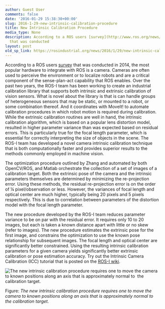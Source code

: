 ```yaml
---
author: Guest User
comments: false
date: '2016-01-29 15:38:30+00:00'
slug: 2016-1-29-new-intrinsic-calibration-procedure
title: New Intrinsic Calibration Procedure
media_type: None
description: According to a ROS users [survey](http://www.ros.org/news/2014/04/ros-user-survey-the-results-are-in.html)
  that was conducted
layout: post
old_sp_link: https://rosindustrial.org/news/2016/1/29/new-intrinsic-calibration-procedure
---
```


According to a ROS users [survey](http://www.ros.org/news/2014/04/ros-user-survey-the-results-are-in.html) that was conducted
in 2014, the most popular hardware to integrate with
ROS is a camera. Cameras are often used to perceive
the environment or to localize robots and are a critical
component of the sense-plan-act capability that ROS enables.
Over the past two years, the ROS-I team has been working
to create an industrial calibration library that supports both
intrinsic and extrinsic calibration of vision sensors. What
is novel about the library is that is can handle groups of
heterogeneous sensors that may be static, or mounted to a
robot, or some combination thereof. And it coordinates with
MoveIt! to automate calibration procedures in which robot
motion is required during calibration. While the extrinsic
calibration routines are well in hand, the intrinsic calibration
algorithm, which is based on a popular lens distortion model,
resulted in higher parameter variance than was expected
based on residual errors. This is particularly true for the focal
length parameter, which is essential for correctly interpreting
the size of objects in the scene. The ROS-I team has
developed a novel camera intrinsic calibration technique that
is both computationally faster and provides superior results
to the methods commonly employed in machine vision.  

The optimization procedure outlined by Zhang and automated
by both OpenCV/ROS, and Matlab orchestrate the collection
of a set of images of a calibration target. Both the extrinsic
pose of the camera and the intrinsic parameters themselves
are determined by minimizing the re-projection error. Using
these methods, the residual re-projection error is on the
order of ¼ pixel/observation or less. However, the variances
of focal length and optical center are much higher, typically
being 20 pixels and 5 pixels respectively. This is due to
correlation between parameters of the distortion model with
the focal length parameter.  

The new procedure developed by the ROS-I team reduces parameter variance to be on par with the residual error. It requires only 10 to 20 images, but each is taken a known distance apart with little or no skew (refer to images). The new procedure estimates the extrinsic pose for the first
image, and constrains the optimization to use the known pose relationship for subsequent images. The focal length and optical center are significantly better constrained. Using the resulting intrinsic calibration parameters for a given camera yields significantly better extrinsic calibration or pose estimation accuracy. Try out the Intrinsic Camera
Calibration (ICC) tutorial that is posted on the [ROS-I wiki](http://wiki.ros.org/industrial_extrinsic_cal/Tutorials/Intrinsic%20Camera%20Calibration).

![The new intrinsic calibration procedure requires one to move the camera to known positions along an axis that is approximately normal to &nbsp;the calibration target.](https://images.squarespace-cdn.com/content/v1/51df34b1e4b08840dcfd2841/1454081538709-T9MQ90M4S904JGHTRDFZ/Calibration_Target.png)

Figure: *The new intrinsic calibration procedure requires one to move the camera to known positions along an axis that is approximately normal to the calibration target.*


